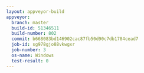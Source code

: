 ```yaml
---
layout: appveyor-build
appveyor:
  branch: master
  build-id: 51346511
  build-number: 802
  commit: b668083bd146902cac87fb50d90c7db1784cead7
  job-id: sg978gjo88vkwgxr
  job-number: 3
  os-name: Windows
  test-result: 0
---
```

